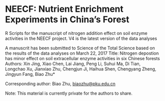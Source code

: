 # NEECF: Nutrient Enrichment Experiments in China’s Forest

R Scripts for the manuscript of nitrogen addition effect on soil enzyme activities in the NEECF project.
V4 is the latest version of the data analyses

A manuscrit has been submitted to Science of the Total Science based on the results of the data analyses on March 22, 2017
Title: Nitrogen depostion has minor effect on soil extracellular enzyme activities in six Chinese forests
Authors: Xin Jing, Xiao Chen, Lai Jiang, Peng Li, Suhui Ma, Di Tian, Longchao Xu, Jianxiao Zhu, Chengjun Ji, Haihua Shen, Chengyang Zheng, Jingyun Fang, Biao Zhu*

Corresponding author: Biao Zhu, biaozhu@pku.edu.cn

Note: This material is currently private for the authors to share.

